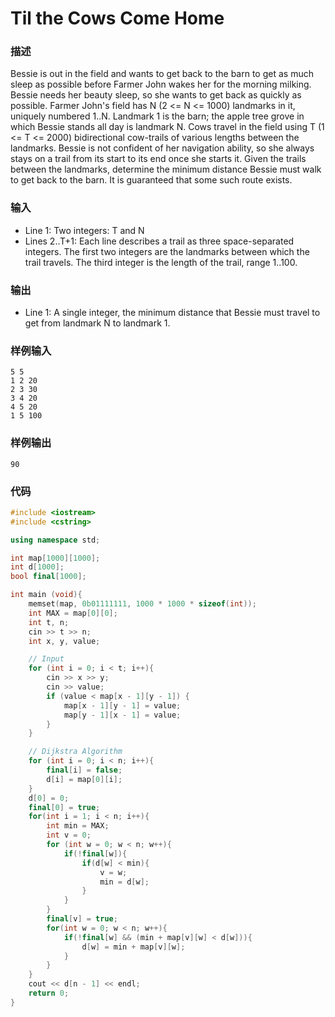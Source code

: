 # Til the Cows Come Home

### 描述
Bessie is out in the field and wants to get back to the barn to get as much sleep as possible before Farmer John wakes her for the morning milking. Bessie needs her beauty sleep, so she wants to get back as quickly as possible.
Farmer John's field has N (2 <= N <= 1000) landmarks in it, uniquely numbered 1..N. Landmark 1 is the barn; the apple tree grove in which Bessie stands all day is landmark N. Cows travel in the field using T (1 <= T <= 2000) bidirectional cow-trails of various lengths between the landmarks. Bessie is not confident of her navigation ability, so she always stays on a trail from its start to its end once she starts it.
Given the trails between the landmarks, determine the minimum distance Bessie must walk to get back to the barn. It is guaranteed that some such route exists.

### 输入
* Line 1: Two integers: T and N
* Lines 2..T+1: Each line describes a trail as three space-separated integers. The first two integers are the landmarks between which the trail travels. The third integer is the length of the trail, range 1..100.

### 输出
* Line 1: A single integer, the minimum distance that Bessie must travel to get from landmark N to landmark 1.

### 样例输入
```
5 5
1 2 20
2 3 30
3 4 20
4 5 20
1 5 100
```

### 样例输出
```
90
```

### 代码

```cpp
#include <iostream>
#include <cstring>

using namespace std;

int map[1000][1000];
int d[1000];
bool final[1000];

int main (void){
    memset(map, 0b01111111, 1000 * 1000 * sizeof(int));
    int MAX = map[0][0];
    int t, n;
    cin >> t >> n;
    int x, y, value;

    // Input
    for (int i = 0; i < t; i++){
        cin >> x >> y;
        cin >> value;
        if (value < map[x - 1][y - 1]) {
            map[x - 1][y - 1] = value;
            map[y - 1][x - 1] = value;
        }
    }

    // Dijkstra Algorithm
    for (int i = 0; i < n; i++){
        final[i] = false;
        d[i] = map[0][i];
    }
    d[0] = 0;
    final[0] = true;
    for(int i = 1; i < n; i++){
        int min = MAX;
        int v = 0;
        for (int w = 0; w < n; w++){
            if(!final[w]){
                if(d[w] < min){
                    v = w;
                    min = d[w];
                }
            }
        }
        final[v] = true;
        for(int w = 0; w < n; w++){
            if(!final[w] && (min + map[v][w] < d[w])){
                d[w] = min + map[v][w];
            }
        }
    }
    cout << d[n - 1] << endl;
    return 0;
}
```